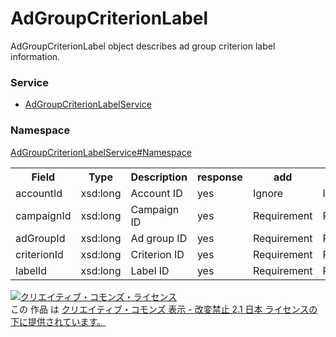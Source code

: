 # AdGroupCriterionLabel
AdGroupCriterionLabel object describes ad group criterion label information.
### Service
+ [AdGroupCriterionLabelService](../../services/AdGroupCriterionLabelService.md)

### Namespace
[AdGroupCriterionLabelService#Namespace](../../services/AdGroupCriterionLabelService.md#namespace)

<table>
 <tr>
  <th>Field</th>
  <th>Type</th>
  <th>Description</th>
  <th>response</th>
  <th>add</th>
  <th>remove</th>
 </tr>
 <tr>
  <td>accountId</td>
  <td>xsd:long</td>
  <td>Account ID</td>
  <td>yes</td>
  <td>Ignore</td>
  <td>Ignore</td>
 </tr>
 <tr>
  <td>campaignId</td>
  <td>xsd:long</td>
  <td>Campaign ID</td>
  <td>yes</td>
  <td>Requirement</td>
  <td>Requirement</td>
 </tr>
 <tr>
  <td>adGroupId</td>
  <td>xsd:long</td>
  <td>Ad group ID</td>
  <td>yes</td>
  <td>Requirement</td>
  <td>Requirement</td>
 </tr>
 <tr>
  <td>criterionId</td>
  <td>xsd:long</td>
  <td>Criterion ID</td>
  <td>yes</td>
  <td>Requirement</td>
  <td>Requirement</td>
 </tr>
 <tr>
  <td>labelId</td>
  <td>xsd:long</td>
  <td>Label ID</td>
  <td>yes</td>
  <td>Requirement</td>
  <td>Requirement</td>
 </tr>
</table>

<a rel="license" href="http://creativecommons.org/licenses/by-nd/2.1/jp/"><img alt="クリエイティブ・コモンズ・ライセンス" style="border-width:0" src="https://i.creativecommons.org/l/by-nd/2.1/jp/88x31.png" /></a><br />この 作品 は <a rel="license" href="http://creativecommons.org/licenses/by-nd/2.1/jp/">クリエイティブ・コモンズ 表示 - 改変禁止 2.1 日本 ライセンスの下に提供されています。</a>
